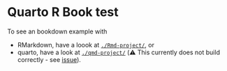# Quarto R Book test

To see an bookdown example with

- RMarkdown, have a loook at [`./Rmd-project/`](./Rmd-project/), or
- quarto, have a look at [`./qmd-project/`](./qmd-project/) (:warning: This currently does not build correctly - see [issue](https://github.com/quarto-dev/quarto-r/issues/36)).

